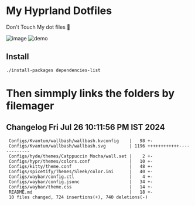 # My Hyprland Dotfiles
  Don't Touch My dot files 🙂
 

  ![image](https://github.com/ALEX5402/dotfiles/assets/76860596/2fbe6020-4d76-4cf7-b052-58ff43cda405)
  ![demo](https://github.com/ALEX5402/dotfiles/assets/76860596/ff68bba7-e8da-49d3-a716-3ed3d73cfc25)

## Install
``` ./install-packages dependencies-list ```

# Then simmply links the folders by filemager
 
## Changelog Fri Jul 26 10:11:56 PM IST 2024
```
 Configs/Kvantum/wallbash/wallbash.kvconfig    |   98 +-
 Configs/Kvantum/wallbash/wallbash.svg         | 1196 ++++++++++++-------------
 Configs/hyde/themes/Catppuccin Mocha/wall.set |    2 +-
 Configs/hypr/themes/colors.conf               |   10 +-
 Configs/kitty/theme.conf                      |   48 +-
 Configs/spicetify/Themes/Sleek/color.ini      |   40 +-
 Configs/waybar/config.ctl                     |    4 +-
 Configs/waybar/config.jsonc                   |   34 +-
 Configs/waybar/theme.css                      |   14 +-
 README.md                                     |   18 +-
 10 files changed, 724 insertions(+), 740 deletions(-)
```
 

